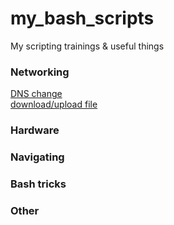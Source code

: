 # my_bash_scripts
My scripting trainings & useful things  
  
### Networking  
[DNS change](https://github.com/gdlfr/my_bash_scripts/blob/master/0.0/dns_change)  
[download/upload file](https://github.com/gdlfr/my_bash_scripts/blob/master/0.0/download_or_upload)
  
### Hardware  
  
### Navigating
  
### Bash tricks
  
### Other
